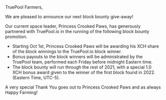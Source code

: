 
TruePool Farmers,

We are pleased to announce our next block bounty give-away! 

Our current space leader, Princess Crooked Paws, has generously partnered with TruePool.io in the running of the following block bounty promotion.

* Starting Oct 1st, Princess Crooked Paws will be awarding his XCH share of the block winnings to the TruePool.io block winner.
* Bonus payouts to the block winners will be administrated by the TruePool team, performed each Friday before midnight Eastern time.
* The block bounty will run through the rest of 2021, with a special 1.0 XCH bonus award given to the winner of the first block found in 2022. (Eastern Time, UTC-5).

A very special Thank You goes out to Princess Crooked Paws and as always Happy Farming!
